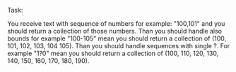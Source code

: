 Task:

You receive text with sequence of numbers for example: "100,101" and you should return a collection of those numbers.
Than you should handle also bounds for example "100-105" mean you should return a collection of (100, 101, 102, 103, 104
105).
Than you should handle sequences with single ?. For example "1?0" mean you should return a collection of (100, 110, 120,
130, 140, 150, 160, 170, 180, 190).
